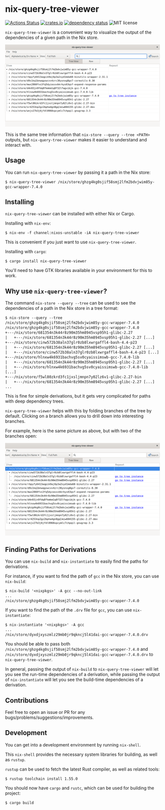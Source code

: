 # nix-query-tree-viewer

[![Actions Status](https://github.com/cdepillabout/nix-query-tree-viewer/workflows/Test/badge.svg)](https://github.com/cdepillabout/nix-query-tree-viewer/actions)
[![crates.io](https://img.shields.io/crates/v/nix-query-tree-viewer.svg)](https://crates.io/crates/nix-query-tree-viewer)
[![dependency status](https://deps.rs/repo/github/cdepillabout/nix-query-tree-viewer/status.svg)](https://deps.rs/repo/github/cdepillabout/nix-query-tree-viewer)
![MIT license](https://img.shields.io/badge/license-MIT-blue.svg)

`nix-query-tree-viewer` is a convenient way to visualize the output of
the dependencies of a given path in the Nix store.

![image of nix-query-tree-viewer](./imgs/screenshot.png)

This is the same tree information that `nix-store --query --tree <PATH>` outputs,
but `nix-query-tree-viewer` makes it easier to understand and interact with.

## Usage

You can run `nix-query-tree-viewer` by passing it a path in the Nix store:

```console
$ nix-query-tree-viewer /nix/store/ghzg4kg0sjif58smj2lfm2bdvjwim85y-gcc-wrapper-7.4.0
```

## Installing

`nix-query-tree-viewer` can be installed with either Nix or Cargo.

Installing with `nix-env`:

```console
$ nix-env -f channel:nixos-unstable -iA nix-query-tree-viewer
```

This is convenient if you just want to use `nix-query-tree-viewer`.

Installing with `cargo`:

```console
$ cargo install nix-query-tree-viewer
```

You'll need to have GTK libraries available in your environment for this to work.

## Why use `nix-query-tree-viewer`?

The command `nix-store --query --tree` can be used to see the dependencies of a
path in the Nix store in a tree format:

```console
$ nix-store --query --tree /nix/store/ghzg4kg0sjif58smj2lfm2bdvjwim85y-gcc-wrapper-7.4.0
/nix/store/ghzg4kg0sjif58smj2lfm2bdvjwim85y-gcc-wrapper-7.4.0
+---/nix/store/681354n3k44r8z90m35hm8945vsp95h1-glibc-2.27
|   +---/nix/store/681354n3k44r8z90m35hm8945vsp95h1-glibc-2.27 [...]
+---/nix/store/cinw572b38aln37glr0zb8lxwrgaffl4-bash-4.4-p23
|   +---/nix/store/681354n3k44r8z90m35hm8945vsp95h1-glibc-2.27 [...]
|   +---/nix/store/cinw572b38aln37glr0zb8lxwrgaffl4-bash-4.4-p23 [...]
+---/nix/store/hlnxw4k6931bachvg5sv0cyaissimswb-gcc-7.4.0-lib
|   +---/nix/store/681354n3k44r8z90m35hm8945vsp95h1-glibc-2.27 [...]
|   +---/nix/store/hlnxw4k6931bachvg5sv0cyaissimswb-gcc-7.4.0-lib [...]
+---/nix/store/f5wl80zkrd3fc1jxsljmnpn7y02lz6v1-glibc-2.27-bin
|   +---/nix/store/681354n3k44r8z90m35hm8945vsp95h1-glibc-2.27 [...]
...
```

This is fine for simple derivations, but it gets very complicated for paths
with deep dependency trees.

`nix-query-tree-viewer` helps with this by folding branches of the tree by
default.  Clicking on a branch allows you to drill down into interesting
branches.

For example, here is the same picture as above, but with two of the branches
open:

![image of nix-query-tree-viewer with two branches open](./imgs/screenshot2.png)

## Finding Paths for Derivations

You can use `nix-build` and `nix-instantiate` to easily find the paths for
derivations.

For instance, if you want to find the path of `gcc` in the Nix store, you can
use `nix-build`:

```console
$ nix-build '<nixpkgs>' -A gcc --no-out-link
...
/nix/store/ghzg4kg0sjif58smj2lfm2bdvjwim85y-gcc-wrapper-7.4.0
```

If you want to find the path of the `.drv` file for `gcc`, you can use
`nix-instantiate`:

```console
$ nix-instantiate '<nixpkgs>' -A gcc
...
/nix/store/dyxdjxyszmlz29mb0jr9qkncj5l41dai-gcc-wrapper-7.4.0.drv
```

You should be able to pass both
`/nix/store/ghzg4kg0sjif58smj2lfm2bdvjwim85y-gcc-wrapper-7.4.0` and
`/nix/store/dyxdjxyszmlz29mb0jr9qkncj5l41dai-gcc-wrapper-7.4.0.drv` to `nix-query-tree-viewer`.

In general, passing the output of `nix-build` to `nix-query-tree-viewer` will
let you see the run-time dependencies of a derivation, while passing the output
of `nix-instantiate` will let you see the build-time dependencies of a
derivation.

## Contributions

Feel free to open an issue or PR for any
bugs/problems/suggestions/improvements.

## Development

You can get into a development environment by running `nix-shell`.

This `nix-shell` provides the necessary system libraries for building, as well
as `rustup`.

`rustup` can be used to fetch the latest Rust compiler, as well as related
tools:

```console
$ rustup toolchain install 1.55.0
```

You should now have `cargo` and `rustc`, which can be used for building the project:

```console
$ cargo build
```
